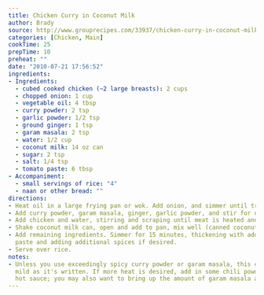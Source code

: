 ```yaml
---
title: Chicken Curry in Coconut Milk
author: Brady
source: http://www.grouprecipes.com/33937/chicken-curry-in-coconut-milk.html
categories: [Chicken, Main]
cookTime: 25
prepTime: 10
preheat: ""
date: "2010-07-21 17:56:52"
ingredients:
- Ingredients:
  - cubed cooked chicken (~2 large breasts): 2 cups
  - chopped onion: 1 cup
  - vegetable oil: 4 tbsp
  - curry powder: 2 tsp
  - garlic powder: 1/2 tsp
  - ground ginger: 1 tsp
  - garam masala: 2 tsp
  - water: 1/2 cup
  - coconut milk: 14 oz can
  - sugar: 2 tsp
  - salt: 1/4 tsp
  - tomato paste: 6 tbsp
- Accompaniment:
  - small servings of rice: "4"
  - naan or other bread: ""
directions:
- Heat oil in a large frying pan or wok. Add onion, and simmer until translucent.
- Add curry powder, garam masala, ginger, garlic powder, and stir for one minute.
- Add chicken and water, stirring and scraping until meat is heated and spices mixed.
- Shake coconut milk can, open and add to pan, mix well (canned coconut milk separates).
- Add remaining ingredients. Simmer for 15 minutes, thickening with additional tomato
  paste and adding additional spices if desired.
- Serve over rice.
notes:
- Unless you use exceedingly spicy curry powder or garam masala, this curry is very
  mild as it's written. If more heat is desired, add in some chili powder or a nice
  hot sauce; you may also want to bring up the amount of garam masala and curry powder.
---
```


